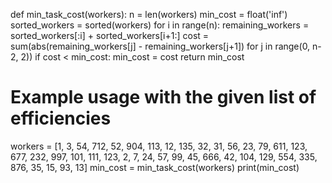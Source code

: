 def min_task_cost(workers):
    n = len(workers)
    min_cost = float('inf')
    sorted_workers = sorted(workers)
    for i in range(n):
        remaining_workers = sorted_workers[:i] + sorted_workers[i+1:]
        cost = sum(abs(remaining_workers[j] - remaining_workers[j+1]) for j in range(0, n-2, 2))
        if cost < min_cost:
            min_cost = cost
    return min_cost

# Example usage with the given list of efficiencies
workers = [1, 3, 54, 712, 52, 904, 113, 12, 135, 32, 31, 56, 23, 79, 611, 123, 677, 232, 997, 101, 111, 123, 2, 7, 24, 57, 99, 45, 666, 42, 104, 129, 554, 335, 876, 35, 15, 93, 13]
min_cost = min_task_cost(workers)
print(min_cost)
